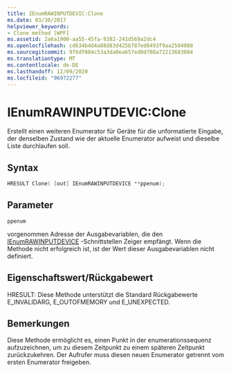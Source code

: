 ```yaml
---
title: IEnumRAWINPUTDEVIC:Clone
ms.date: 03/30/2017
helpviewer_keywords:
- Clone method [WPF]
ms.assetid: 2a6a1900-aa55-45fa-9382-241d569a2dc4
ms.openlocfilehash: cd634b4d4a88d83d425b787ed8493f9aa2504988
ms.sourcegitcommit: 9f6df084c53a3da0ea657ed0d708a72213683084
ms.translationtype: MT
ms.contentlocale: de-DE
ms.lasthandoff: 12/09/2020
ms.locfileid: "96972277"
---
```

# <a name="ienumrawinputdevicclone"></a>IEnumRAWINPUTDEVIC:Clone
Erstellt einen weiteren Enumerator für Geräte für die unformatierte Eingabe, der denselben Zustand wie der aktuelle Enumerator aufweist und dieselbe Liste durchlaufen soll.  
  
## <a name="syntax"></a>Syntax  
  
```cpp  
HRESULT Clone( [out] IEnumRAWINPUTDEVICE **ppenum);  
```  
  
## <a name="parameters"></a>Parameter  
 `ppenum`  
  
 vorgenommen Adresse der Ausgabevariablen, die den [IEnumRAWINPUTDEVICE](ienumrawinputdevice.md) -Schnittstellen Zeiger empfängt. Wenn die Methode nicht erfolgreich ist, ist der Wert dieser Ausgabevariablen nicht definiert.  
  
## <a name="property-valuereturn-value"></a>Eigenschaftswert/Rückgabewert  
 HRESULT: Diese Methode unterstützt die Standard Rückgabewerte E_INVALIDARG, E_OUTOFMEMORY und E_UNEXPECTED.  
  
## <a name="remarks"></a>Bemerkungen  
 Diese Methode ermöglicht es, einen Punkt in der enumerationssequenz aufzuzeichnen, um zu diesem Zeitpunkt zu einem späteren Zeitpunkt zurückzukehren. Der Aufrufer muss diesen neuen Enumerator getrennt vom ersten Enumerator freigeben.
